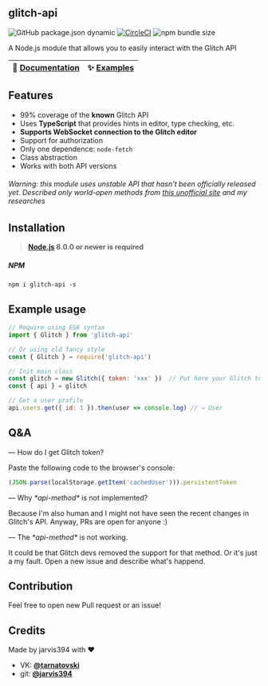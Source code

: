 ## glitch-api

![GitHub package.json dynamic](https://img.shields.io/github/package-json/version/jarvis394/glitch-api)
[![CircleCI](https://circleci.com/gh/jarvis394/glitch-api/tree/master.svg?style=shield)](https://circleci.com/gh/jarvis394/glitch-api/tree/master)
![npm bundle size](https://img.shields.io/bundlephobia/min/glitch-api?label=size)

A Node.js module that allows you to easily interact with the Glitch API

| 📖 [Documentation](https://glapi.glitch.me/globals) | ✨ [Examples](https://github.com/jarvis394/glitch-api/tree/master/docs/examples/) |
| ----------------------------------------------------------------------------- | --------------------------------------------------------------------------------- |

## Features

- 99% coverage of the **known** Glitch API
- Uses **TypeScript** that provides hints in editor, type checking, etc.
- **Supports WebSocket connection to the Glitch editor**
- Support for authorization
- Only one dependence: `node-fetch`
- Class abstraction
- Works with both API versions

###### _Warning: this module uses unstable API that hasn't been officially released yet. Described only world-open methods from [this unofficial site](https://glitchapi.glitch.me) and my researches_

## Installation

> **[Node.js](https://nodejs.org/) 8.0.0 or newer is required**

##### NPM

```
npm i glitch-api -s
```

## Example usage

```javascript
// Require using ES6 syntax
import { Glitch } from 'glitch-api'

// Or using old fancy style
const { Glitch } = require('glitch-api')

// Init main class
const glitch = new Glitch({ token: 'xxx' })  // Put here your Glitch token
const { api } = glitch

// Get a user profile
api.users.get({ id: 1 }).then(user => console.log) // → User
```

## Q&A

— How do I get Glitch token?

Paste the following code to the browser's console:

```javascript
(JSON.parse(localStorage.getItem('cachedUser'))).persistentToken
```

— Why *\*api-method\** is not implemented?

Because I'm also human and I might not have seen the recent changes in Glitch's API.
Anyway, PRs are open for anyone :)

— The *\*api-method\** is not working.

It could be that Glitch devs removed the support for that method. Or it's just a my fault.
Open a new issue and describe what's happend.

## Contribution

Feel free to open new Pull request or an issue!

## Credits

Made by jarvis394 with ♥️

- VK: **[@tarnatovski](https://vk.com/tarnatovski)**
- git: **[@jarvis394](https://github.com/jarvis394)**
